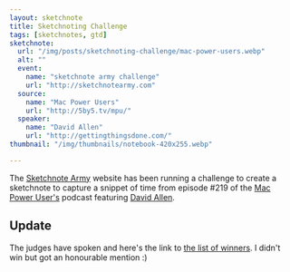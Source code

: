 ```yaml
---
layout: sketchnote
title: Sketchnoting Challenge
tags: [sketchnotes, gtd]
sketchnote:
  url: "/img/posts/sketchnoting-challenge/mac-power-users.webp"
  alt: ""
  event:
    name: "sketchnote army challenge"
    url: "http://sketchnotearmy.com"
  source:
    name: "Mac Power Users"
    url: "http://5by5.tv/mpu/"
  speaker:
    name: "David Allen"
    url: "http://gettingthingsdone.com/"
thumbnail: "/img/thumbnails/notebook-420x255.webp"

---
```


The <a href="http://sketchnotearmy.com">Sketchnote Army</a> website has been running a challenge to create a
sketchnote to capture a snippet of time from episode #219 of the <a href="http://5by5.tv/mpu/">Mac
Power User's</a> podcast featuring <a href="http://gettingthingsdone.com/">David Allen</a>.

## Update

The judges have spoken and here's the link to [the list of winners](http://sketchnotearmy.com/blog/2015/2/23/sketchnoting-challenge-david-allen-on-mac-power-users-and-th.html). I didn't win but got an honourable mention :)
